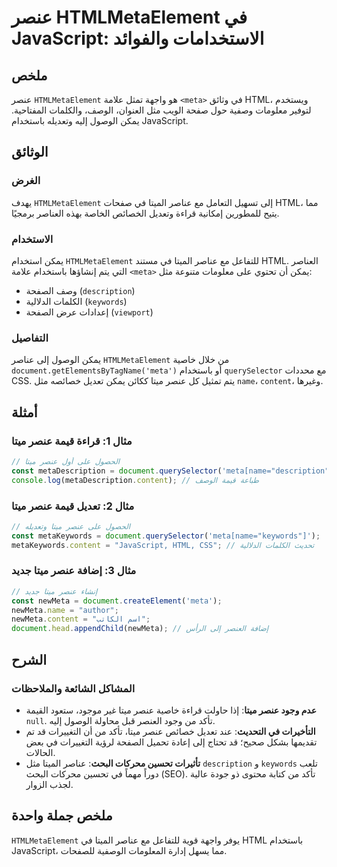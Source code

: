 <!--
Meta Description: # عنصر HTMLMetaElement في JavaScript: الاستخدامات والفوائد ## ملخص عنصر `HTMLMetaElement` هو واجهة تمثل علامة `<meta>` في وثائق HTML، ويستخدم لتوفير م...
Meta Keywords: عنصر, ميتا, javascript, htmlmetaelement, meta
-->

# عنصر HTMLMetaElement في JavaScript: الاستخدامات والفوائد

## ملخص
عنصر `HTMLMetaElement` هو واجهة تمثل علامة `<meta>` في وثائق HTML، ويستخدم لتوفير معلومات وصفية حول صفحة الويب مثل العنوان، الوصف، والكلمات المفتاحية. يمكن الوصول إليه وتعديله باستخدام JavaScript.

## الوثائق
### الغرض
يهدف `HTMLMetaElement` إلى تسهيل التعامل مع عناصر الميتا في صفحات HTML، مما يتيح للمطورين إمكانية قراءة وتعديل الخصائص الخاصة بهذه العناصر برمجيًا.

### الاستخدام
يمكن استخدام `HTMLMetaElement` للتفاعل مع عناصر الميتا في مستند HTML. العناصر التي يتم إنشاؤها باستخدام علامة `<meta>` يمكن أن تحتوي على معلومات متنوعة مثل:

- وصف الصفحة (`description`)
- الكلمات الدلالية (`keywords`)
- إعدادات عرض الصفحة (`viewport`)

### التفاصيل
يمكن الوصول إلى عناصر `HTMLMetaElement` من خلال خاصية `document.getElementsByTagName('meta')` أو باستخدام `querySelector` مع محددات CSS. يتم تمثيل كل عنصر ميتا ككائن يمكن تعديل خصائصه مثل `name`، `content`، وغيرها.

## أمثلة
### مثال 1: قراءة قيمة عنصر ميتا
```javascript
// الحصول على أول عنصر ميتا
const metaDescription = document.querySelector('meta[name="description"]');
console.log(metaDescription.content); // طباعة قيمة الوصف
```

### مثال 2: تعديل قيمة عنصر ميتا
```javascript
// الحصول على عنصر ميتا وتعديله
const metaKeywords = document.querySelector('meta[name="keywords"]');
metaKeywords.content = "JavaScript, HTML, CSS"; // تحديث الكلمات الدلالية
```

### مثال 3: إضافة عنصر ميتا جديد
```javascript
// إنشاء عنصر ميتا جديد
const newMeta = document.createElement('meta');
newMeta.name = "author";
newMeta.content = "اسم الكاتب";
document.head.appendChild(newMeta); // إضافة العنصر إلى الرأس
```

## الشرح
### المشاكل الشائعة والملاحظات
- **عدم وجود عنصر ميتا**: إذا حاولت قراءة خاصية عنصر ميتا غير موجود، ستعود القيمة `null`. تأكد من وجود العنصر قبل محاولة الوصول إليه.
- **التأخيرات في التحديث**: عند تعديل خصائص عنصر ميتا، تأكد من أن التغييرات قد تم تقديمها بشكل صحيح؛ قد تحتاج إلى إعادة تحميل الصفحة لرؤية التغييرات في بعض الحالات.
- **تأثيرات تحسين محركات البحث**: عناصر الميتا مثل `description` و `keywords` تلعب دوراً مهماً في تحسين محركات البحث (SEO). تأكد من كتابة محتوى ذو جودة عالية لجذب الزوار.

## ملخص جملة واحدة
`HTMLMetaElement` يوفر واجهة قوية للتفاعل مع عناصر الميتا في HTML باستخدام JavaScript، مما يسهل إدارة المعلومات الوصفية للصفحات.